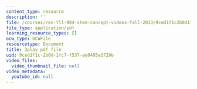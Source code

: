 ```yaml
---
content_type: resource
description: ''
file: /courses/res-tll-004-stem-concept-videos-fall-2013/9ced1f1c2b0d1fc7f537ee8495a172bb_Of68ZXH35o0.pdf
file_type: application/pdf
learning_resource_types: []
ocw_type: OCWFile
resourcetype: Document
title: 3play pdf file
uid: 9ced1f1c-2b0d-1fc7-f537-ee8495a172bb
video_files:
  video_thumbnail_file: null
video_metadata:
  youtube_id: null
---
```

